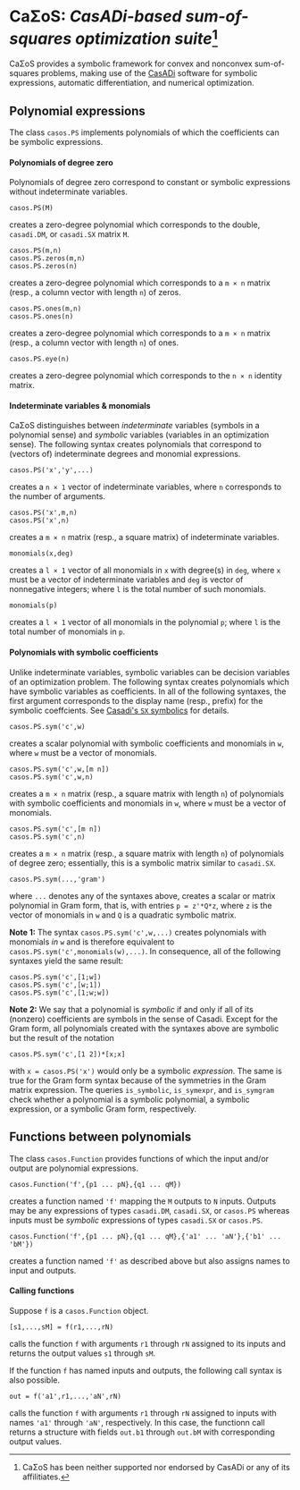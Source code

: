 # CaΣoS: _CasADi-based sum-of-squares optimization suite_[^1]

CaΣoS provides a symbolic framework for convex and nonconvex sum-of-squares problems, making use of the [CasADi](https://web.casadi.org) software for symbolic expressions, automatic differentiation, and numerical optimization.

## Polynomial expressions

The class `casos.PS` implements polynomials of which the coefficients can be symbolic expressions.

#### Polynomials of degree zero
Polynomials of degree zero correspond to constant or symbolic expressions without indeterminate variables.

```
casos.PS(M)
```
creates a zero-degree polynomial which corresponds to the double, `casadi.DM`, or `casadi.SX` matrix `M`.

```
casos.PS(m,n)
casos.PS.zeros(m,n)
casos.PS.zeros(n)
```
creates a zero-degree polynomial which corresponds to a `m × n` matrix (resp., a column vector with length `n`) of zeros.

```
casos.PS.ones(m,n)
casos.PS.ones(n)
```
creates a zero-degree polynomial which corresponds to a `m × n` matrix (resp., a column vector with length `n`) of ones.

```
casos.PS.eye(n)
```
creates a zero-degree polynomial which corresponds to the `n × n` identity matrix.

#### Indeterminate variables & monomials
CaΣoS distinguishes between *indeterminate* variables (symbols in a polynomial sense) and *symbolic* variables (variables in an optimization sense). The following syntax creates polynomials that correspond to (vectors of) indeterminate degrees and monomial expressions.

```
casos.PS('x','y',...)
```
creates a `n × 1` vector of indeterminate variables, where `n` corresponds to the number of arguments.

```
casos.PS('x',m,n)
casos.PS('x',n)
```
creates a `m × n` matrix (resp., a square matrix) of indeterminate variables.

```
monomials(x,deg)
```
creates a `l × 1` vector of all monomials in `x` with degree(s) in `deg`, where `x` must be a vector of indeterminate variables and `deg` is vector of nonnegative integers; where `l` is the total number of such monomials.

```
monomials(p)
```
creates a `l × 1` vector of all monomials in the polynomial `p`; where `l` is the total number of monomials in `p`.

#### Polynomials with symbolic coefficients
Unlike indeterminate variables, symbolic variables can be decision variables of an optimization problem. The following syntax creates polynomials which have symbolic variables as coefficients. In all of the following syntaxes, the first argument corresponds to the display name (resp., prefix) for the symbolic coeffcients. See [Casadi's `SX` symbolics](https://web.casadi.org/docs/#the-sx-symbolics) for details.

```
casos.PS.sym('c',w)
```
creates a scalar polynomial with symbolic coefficients and monomials in `w`, where `w` must be a vector of monomials.

```
casos.PS.sym('c',w,[m n])
casos.PS.sym('c',w,n)
```
creates a `m × n` matrix (resp., a square matrix with length `n`) of polynomials with symbolic coefficients and monomials in `w`, where `w` must be a vector of monomials.

```
casos.PS.sym('c',[m n])
casos.PS.sym('c',n)
```
creates a `m × n` matrix (resp., a square matrix with length `n`) of polynomials of degree zero; essentially, this is a symbolic matrix similar to `casadi.SX`.

```
casos.PS.sym(...,'gram')
```
where `...` denotes any of the syntaxes above, creates a scalar or matrix polynomial in Gram form, that is, with entries `p = z'*Q*z`, where `z` is the vector of monomials in `w` and `Q` is a quadratic symbolic matrix.

**Note 1:** The syntax `casos.PS.sym('c',w,...)` creates polynomials with monomials *in* `w` and is therefore equivalent to `casos.PS.sym('c',monomials(w),...)`. In consequence, all of the following syntaxes yield the same result:
```
casos.PS.sym('c',[1;w])
casos.PS.sym('c',[w;1])
casos.PS.sym('c',[1;w;w])
```

**Note 2:** We say that a polynomial is *symbolic* if and only if all of its (nonzero) coefficients are symbols in the sense of Casadi. Except for the Gram form, all polynomials created with the syntaxes above are symbolic but the result of the notation 
```
casos.PS.sym('c',[1 2])*[x;x]
```
with `x = casos.PS('x')` would only be a symbolic *expression*. The same is true for the Gram form syntax because of the symmetries in the Gram matrix expression. The queries `is_symbolic`, `is_symexpr`, and `is_symgram` check whether a polynomial is a symbolic polynomial, a symbolic expression, or a symbolic Gram form, respectively.

## Functions between polynomials

The class `casos.Function` provides functions of which the input and/or output are polynomial expressions.

```
casos.Function('f',{p1 ... pN},{q1 ... qM})
```
creates a function named `'f'` mapping the `M` outputs to `N` inputs. Outputs may be any expressions of types `casadi.DM`, `casadi.SX`, or `casos.PS` whereas inputs must be *symbolic* expressions of types `casadi.SX` or `casos.PS`.

```
casos.Function('f',{p1 ... pN},{q1 ... qM},{'a1' ... 'aN'},{'b1' ... 'bM'})
```
creates a function named `'f'` as described above but also assigns names to input and outputs.

#### Calling functions

Suppose `f` is a `casos.Function` object.

```
[s1,...,sM] = f(r1,...,rN)
```
calls the function `f` with arguments `r1` through `rN` assigned to its inputs and returns the output values `s1` through `sM`. 

If the function `f` has named inputs and outputs, the following call syntax is also possible.

```
out = f('a1',r1,...,'aN',rN)
```
calls the function `f` with arguments `r1` through `rN` assigned to inputs with names `'a1'` through `'aN'`, respectively. In this case, the functionn call returns a structure with fields `out.b1` through `out.bM` with corresponding output values.


[^1]: CaΣoS has been neither supported nor endorsed by CasADi or any of its affilitiates.
